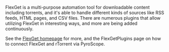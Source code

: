 FlexGet is a multi-purpose automation tool for downloadable content including torrents, and it's able to handle different kinds of sources like RSS feeds, HTML pages, and CSV files. There are numerous plugins that allow utilizing FlexGet in interesting ways, and more are being added continuously.

See the [FlexGet homepage](http://flexget.com/) for more, and the FlexGetPlugins page on how to connect FlexGet and rTorrent via PyroScope.
